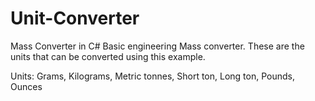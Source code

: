 # Unit-Converter

Mass Converter in C# 
Basic engineering Mass converter. These are the units that can be converted using this example.

Units:
Grams,
Kilograms,
Metric tonnes,
Short ton,
Long ton,
Pounds,
Ounces
